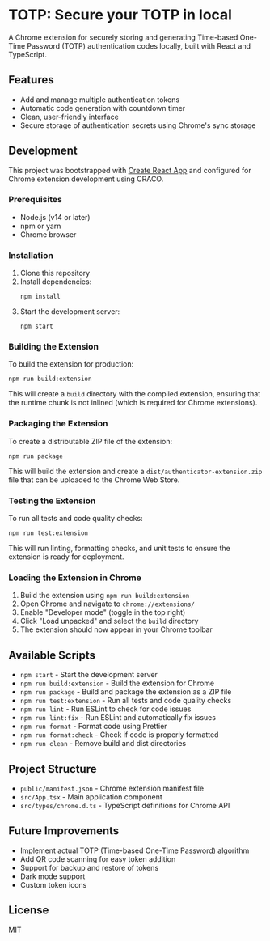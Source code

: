 # TOTP: Secure your TOTP in local

A Chrome extension for securely storing and generating Time-based One-Time Password (TOTP) authentication codes locally, built with React and TypeScript.

## Features

- Add and manage multiple authentication tokens
- Automatic code generation with countdown timer
- Clean, user-friendly interface
- Secure storage of authentication secrets using Chrome's sync storage

## Development

This project was bootstrapped with [Create React App](https://github.com/facebook/create-react-app) and configured for Chrome extension development using CRACO.

### Prerequisites

- Node.js (v14 or later)
- npm or yarn
- Chrome browser

### Installation

1. Clone this repository
2. Install dependencies:
   ```
   npm install
   ```
3. Start the development server:
   ```
   npm start
   ```

### Building the Extension

To build the extension for production:

```
npm run build:extension
```

This will create a `build` directory with the compiled extension, ensuring that the runtime chunk is not inlined (which is required for Chrome extensions).

### Packaging the Extension

To create a distributable ZIP file of the extension:

```
npm run package
```

This will build the extension and create a `dist/authenticator-extension.zip` file that can be uploaded to the Chrome Web Store.

### Testing the Extension

To run all tests and code quality checks:

```
npm run test:extension
```

This will run linting, formatting checks, and unit tests to ensure the extension is ready for deployment.

### Loading the Extension in Chrome

1. Build the extension using `npm run build:extension`
2. Open Chrome and navigate to `chrome://extensions/`
3. Enable "Developer mode" (toggle in the top right)
4. Click "Load unpacked" and select the `build` directory
5. The extension should now appear in your Chrome toolbar

## Available Scripts

- `npm start` - Start the development server
- `npm run build:extension` - Build the extension for Chrome
- `npm run package` - Build and package the extension as a ZIP file
- `npm run test:extension` - Run all tests and code quality checks
- `npm run lint` - Run ESLint to check for code issues
- `npm run lint:fix` - Run ESLint and automatically fix issues
- `npm run format` - Format code using Prettier
- `npm run format:check` - Check if code is properly formatted
- `npm run clean` - Remove build and dist directories

## Project Structure

- `public/manifest.json` - Chrome extension manifest file
- `src/App.tsx` - Main application component
- `src/types/chrome.d.ts` - TypeScript definitions for Chrome API

## Future Improvements

- Implement actual TOTP (Time-based One-Time Password) algorithm
- Add QR code scanning for easy token addition
- Support for backup and restore of tokens
- Dark mode support
- Custom token icons

## License

MIT
